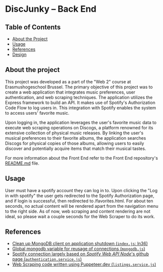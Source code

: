 # DiscJunky – Back End

## Table of Contents

- [About the Project](abouttheproject)
- [Usage](usage)
- [References](references)
- [Design](design)

## About the project

This project was developed as a part of the "Web 2" course at Erasmushogeschool Brussel. The primary objective of this project was to create a web application that integrates music preferences, user authentication, and web scraping techniques.
The application utilizes the Express framework to build an API. It makes use of Spotify's Authorization Code Flow to log users in. This integration with Spotify enables the system to access users' favorite music.

Upon logging in, the application leverages the user's favorite music data to execute web scraping operations on Discogs, a platform renowned for its extensive collection of physical music releases. By linking the user's musical preferences to their favorite albums, the application searches Discogs for physical copies of those albums, allowing users to easily discover and potentially acquire items that match their musical tastes.

For more information about the Front End refer to the Front End repository's [README.md](https://github.com/EHB-MCT/web-2-frontend-22-23-rokussadee/blob/development/README.md) file.

## Usage

User must have a spotify account they can log in to. Upon clicking the "Log in with spotify" the user gets redirected to the Spotify Authorization page, and if login is successful, then redirected to /favorites.html.
For about ten seconds, no actual content will be rendered apart from the navigation menu to the right side. As of now, web scraping and content rendering are not ideal, so please wait a couple seconds for the Web Scraper to do its work. 

## References

- [Clean up MongoDB client on application shutdown ](https://stackoverflow.com/a/34321182)[(`index.js`: ln36)](./index.js)
- [Global mongodb variable for reusage of connections ](https://github.com/vercel/next.js/discussions/31416#discussioncomment-1754211)[(`mongodb.js`)](./db/mongodb.js)
- [Spotify connection largely based on *Spotify Web API Node*'s github page ](https://github.com/thelinmichael/spotify-web-api-node)[(`authentication.service.js`)](./services/authentication.service.js)
- [Web Scraping code written using Puppeteer.dev ](https://pptr.dev/)[(`listings.service.js`)](./services/listings.service.js)

